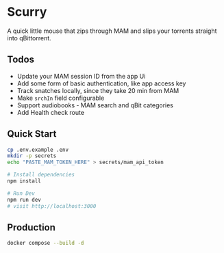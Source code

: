 # Scurry
A quick little mouse that zips through MAM and slips your torrents straight into qBittorrent.

## Todos
- Update your MAM session ID from the app Ui
- Add some form of basic authentication, like app access key
- Track snatches locally, since they take 20 min from MAM
- Make `srchIn` field configurable
- Support audiobooks - MAM search and qBit categories
- Add Health check route

## Quick Start
```bash
cp .env.example .env
mkdir -p secrets
echo "PASTE_MAM_TOKEN_HERE" > secrets/mam_api_token

# Install dependencies
npm install

# Run Dev
npm run dev
# visit http://localhost:3000
```

## Production
```bash
docker compose --build -d
```